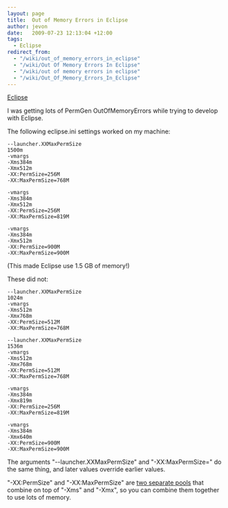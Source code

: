 ```yaml
---
layout: page
title:  Out of Memory Errors in Eclipse
author: jevon
date:   2009-07-23 12:13:04 +12:00
tags:
  - Eclipse
redirect_from:
  - "/wiki/out_of_memory_errors_in_eclipse"
  - "/wiki/Out Of Memory Errors In Eclipse"
  - "/wiki/out of memory errors in eclipse"
  - "/wiki/Out_Of_Memory_Errors_In_Eclipse"
---
```


[Eclipse](Eclipse.md)

I was getting lots of PermGen OutOfMemoryErrors while trying to develop with Eclipse.

The following eclipse.ini settings worked on my machine:
```
--launcher.XXMaxPermSize
1500m
-vmargs
-Xms384m
-Xmx512m
-XX:PermSize=256M
-XX:MaxPermSize=768M
```

```
-vmargs
-Xms384m
-Xmx512m
-XX:PermSize=256M
-XX:MaxPermSize=819M
```

```
-vmargs
-Xms384m
-Xmx512m
-XX:PermSize=900M
-XX:MaxPermSize=900M
```
(This made Eclipse use 1.5 GB of memory!)

These did not:
```
--launcher.XXMaxPermSize
1024m
-vmargs
-Xms512m
-Xmx768m
-XX:PermSize=512M
-XX:MaxPermSize=768M
```

```
--launcher.XXMaxPermSize
1536m
-vmargs
-Xms512m
-Xmx768m
-XX:PermSize=512M
-XX:MaxPermSize=768M
```

```
-vmargs
-Xms384m
-Xmx819m
-XX:PermSize=256M
-XX:MaxPermSize=819M
```

```
-vmargs
-Xms384m
-Xmx640m
-XX:PermSize=900M
-XX:MaxPermSize=900M
```

The arguments "--launcher.XXMaxPermSize" and "-XX:MaxPermSize=" do the same thing, and later values override earlier values.

"-XX:<!-- -->PermSize" and "-XX:MaxPermSize" are <a href="http://www.unixville.com/~moazam/stories/2004/05/17/maxpermsizeAndHowItRelatesToTheOverallHeap.html">two separate pools</a> that combine on top of "-Xms" and "-Xmx", so you can combine them together to use lots of memory.
